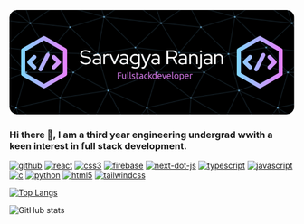 
 ![header](./banner.png)
 



 ### Hi there 👋, I am a third year engineering undergrad wwith a keen interest in full stack development.



[<img src='https://cdn.jsdelivr.net/npm/simple-icons@3.0.1/icons/github.svg' alt='github' height='40'>](https://github.com/sarvagyaranjan)  [<img src='https://cdn.jsdelivr.net/npm/simple-icons@3.0.1/icons/react.svg' alt='react' height='40'>](www./.com)  [<img src='https://cdn.jsdelivr.net/npm/simple-icons@3.0.1/icons/css3.svg' alt='css3' height='40'>](www./.com)  [<img src='https://cdn.jsdelivr.net/npm/simple-icons@3.0.1/icons/firebase.svg' alt='firebase' height='40'>](www./.com)  [<img src='https://cdn.jsdelivr.net/npm/simple-icons@3.0.1/icons/next-dot-js.svg' alt='next-dot-js' height='40'>](www./.com)  [<img src='https://cdn.jsdelivr.net/npm/simple-icons@3.0.1/icons/typescript.svg' alt='typescript' height='40'>](www./.com)  [<img src='https://cdn.jsdelivr.net/npm/simple-icons@3.0.1/icons/javascript.svg' alt='javascript' height='40'>](www./.com)  [<img src='https://cdn.jsdelivr.net/npm/simple-icons@3.0.1/icons/c.svg' alt='c' height='40'>](www./.com)  [<img src='https://cdn.jsdelivr.net/npm/simple-icons@3.0.1/icons/python.svg' alt='python' height='40'>](www./.com)  [<img src='https://cdn.jsdelivr.net/npm/simple-icons@3.0.1/icons/html5.svg' alt='html5' height='40'>](www./.com)  [<img src='https://cdn.jsdelivr.net/npm/simple-icons@3.0.1/icons/tailwindcss.svg' alt='tailwindcss' height='40'>](www./.com)  

[![Top Langs](https://github-readme-stats.vercel.app/api/top-langs/?username=sarvagyaranjan)](https://github.com/anuraghazra/github-readme-stats)

![GitHub stats](https://github-readme-stats.vercel.app/api?username=sarvagyaranjan&show_icons=true)  

